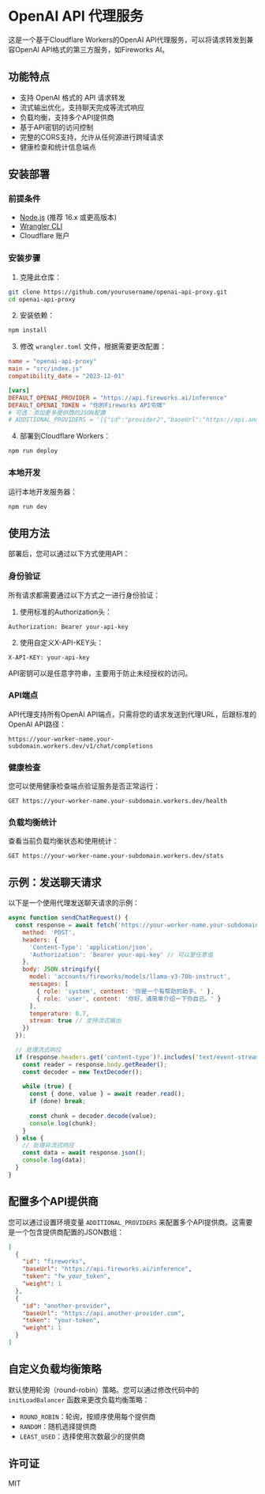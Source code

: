 # OpenAI API 代理服务

这是一个基于Cloudflare Workers的OpenAI API代理服务，可以将请求转发到兼容OpenAI API格式的第三方服务，如Fireworks AI。

## 功能特点

- 支持 OpenAI 格式的 API 请求转发
- 流式输出优化，支持聊天完成等流式响应
- 负载均衡，支持多个API提供商
- 基于API密钥的访问控制
- 完整的CORS支持，允许从任何源进行跨域请求
- 健康检查和统计信息端点

## 安装部署

### 前提条件

- [Node.js](https://nodejs.org/) (推荐 16.x 或更高版本)
- [Wrangler CLI](https://developers.cloudflare.com/workers/cli-wrangler/install-update)
- Cloudflare 账户

### 安装步骤

1. 克隆此仓库：

```bash
git clone https://github.com/yourusername/openai-api-proxy.git
cd openai-api-proxy
```

2. 安装依赖：

```bash
npm install
```

3. 修改 `wrangler.toml` 文件，根据需要更改配置：

```toml
name = "openai-api-proxy"
main = "src/index.js"
compatibility_date = "2023-12-01"

[vars]
DEFAULT_OPENAI_PROVIDER = "https://api.fireworks.ai/inference"
DEFAULT_OPENAI_TOKEN = "你的Fireworks API令牌"
# 可选：添加更多提供商的JSON配置
# ADDITIONAL_PROVIDERS = '[{"id":"provider2","baseUrl":"https://api.another-provider.com","token":"your-token"}]'
```

4. 部署到Cloudflare Workers：

```bash
npm run deploy
```

### 本地开发

运行本地开发服务器：

```bash
npm run dev
```

## 使用方法

部署后，您可以通过以下方式使用API：

### 身份验证

所有请求都需要通过以下方式之一进行身份验证：

1. 使用标准的Authorization头：
```
Authorization: Bearer your-api-key
```

2. 使用自定义X-API-KEY头：
```
X-API-KEY: your-api-key
```

API密钥可以是任意字符串，主要用于防止未经授权的访问。

### API端点

API代理支持所有OpenAI API端点，只需将您的请求发送到代理URL，后跟标准的OpenAI API路径：

```
https://your-worker-name.your-subdomain.workers.dev/v1/chat/completions
```

### 健康检查

您可以使用健康检查端点验证服务是否正常运行：

```
GET https://your-worker-name.your-subdomain.workers.dev/health
```

### 负载均衡统计

查看当前负载均衡状态和使用统计：

```
GET https://your-worker-name.your-subdomain.workers.dev/stats
```

## 示例：发送聊天请求

以下是一个使用代理发送聊天请求的示例：

```javascript
async function sendChatRequest() {
  const response = await fetch('https://your-worker-name.your-subdomain.workers.dev/v1/chat/completions', {
    method: 'POST',
    headers: {
      'Content-Type': 'application/json',
      'Authorization': 'Bearer your-api-key' // 可以是任意值
    },
    body: JSON.stringify({
      model: 'accounts/fireworks/models/llama-v3-70b-instruct',
      messages: [
        { role: 'system', content: '你是一个有帮助的助手。' },
        { role: 'user', content: '你好，请简单介绍一下你自己。' }
      ],
      temperature: 0.7,
      stream: true // 支持流式输出
    })
  });

  // 处理流式响应
  if (response.headers.get('content-type')?.includes('text/event-stream')) {
    const reader = response.body.getReader();
    const decoder = new TextDecoder();
    
    while (true) {
      const { done, value } = await reader.read();
      if (done) break;
      
      const chunk = decoder.decode(value);
      console.log(chunk);
    }
  } else {
    // 处理非流式响应
    const data = await response.json();
    console.log(data);
  }
}
```

## 配置多个API提供商

您可以通过设置环境变量 `ADDITIONAL_PROVIDERS` 来配置多个API提供商。这需要是一个包含提供商配置的JSON数组：

```json
[
  {
    "id": "fireworks",
    "baseUrl": "https://api.fireworks.ai/inference",
    "token": "fw_your_token",
    "weight": 1
  },
  {
    "id": "another-provider",
    "baseUrl": "https://api.another-provider.com",
    "token": "your-token",
    "weight": 1
  }
]
```

## 自定义负载均衡策略

默认使用轮询（round-robin）策略。您可以通过修改代码中的 `initLoadBalancer` 函数来更改负载均衡策略：

- `ROUND_ROBIN`：轮询，按顺序使用每个提供商
- `RANDOM`：随机选择提供商
- `LEAST_USED`：选择使用次数最少的提供商

## 许可证

MIT 